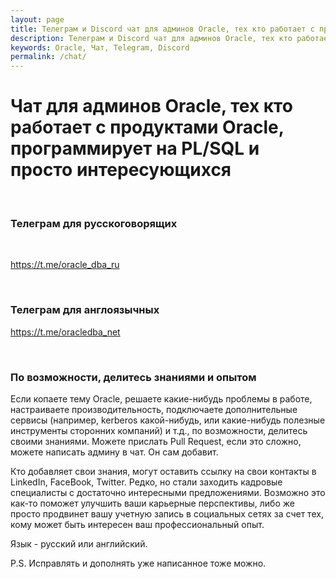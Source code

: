 ```yaml
---
layout: page
title: Телеграм и Discord чат для админов Oracle, тех кто работает с продуктами Oracle, программирует на PL/SQL и просто интересующихся
description: Телеграм и Discord чат для админов Oracle, тех кто работает с продуктами Oracle, программирует на PL/SQL и просто интересующихся
keywords: Oracle, Чат, Telegram, Discord
permalink: /chat/
---
```


# Чат для админов Oracle, тех кто работает с продуктами Oracle, программирует на PL/SQL и просто интересующихся

<br/>

### Телеграм для русскоговорящих

<br/>

https://t.me/oracle_dba_ru

<br/>

### Телеграм для англоязычных

https://t.me/oracledba_net

<br/>

### По возможности, делитесь знаниями и опытом

Если копаете тему Oracle, решаете какие-нибудь проблемы в работе, настраиваете производительность, подключаете дополнительные сервисы (например, kerberos какой-нибудь, или какие-нибудь полезные инструменты сторонних компаний) и т.д., по возможности, делитесь своими знаниями. Можете прислать Pull Request, если это сложно, можете написать админу в чат. Он сам добавит.

Кто добавляет свои знания, могут оставить ссылку на свои контакты в LinkedIn, FaceBook, Twitter. Редко, но стали заходить кадровые специалисты с достаточно интересными предложениями. Возможно это как-то поможет улучшить ваши карьерные перспективы, либо же просто продвинет вашу учетную запись в социальных сетях за счет тех, кому может быть интересен ваш профессиональный опыт.

Язык - русский или английский.

P.S. Исправлять и дополнять уже написанное тоже можно.
